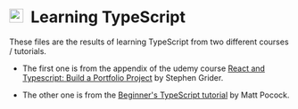 <h1>
<img width="25" src="https://upload.wikimedia.org/wikipedia/commons/thumb/4/4c/Typescript_logo_2020.svg/512px-Typescript_logo_2020.svg.png?20221110153201" /> &nbsp;Learning TypeScript
</h1>

These files are the results of learning TypeScript from two different courses / tutorials.

- The first one is from the appendix of the udemy course [React and Typescript: Build a Portfolio Project](https://www.udemy.com/course/react-and-typescript-build-a-portfolio-project/) by Stephen Grider.

- The other one is from the [Beginner's TypeScript tutorial](https://www.totaltypescript.com/tutorials/beginners-typescript) by Matt Pocock.
